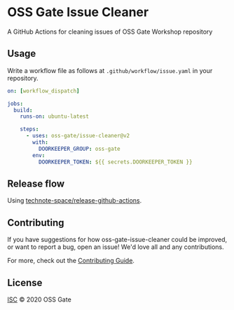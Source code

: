 # OSS Gate Issue Cleaner

A GitHub Actions for cleaning issues of OSS Gate Workshop repository

## Usage

Write a workflow file as follows at `.github/workflow/issue.yaml` in your repository.

```yaml
on: [workflow_dispatch]

jobs:
  build:
    runs-on: ubuntu-latest

    steps:
      - uses: oss-gate/issue-cleaner@v2
        with:
          DOORKEEPER_GROUP: oss-gate
        env:
          DOORKEEPER_TOKEN: ${{ secrets.DOORKEEPER_TOKEN }}
```

## Release flow

Using [technote-space/release-github-actions](https://github.com/technote-space/release-github-actions).

## Contributing

If you have suggestions for how oss-gate-issue-cleaner could be improved, or want to report a bug, open an issue! We'd love all and any contributions.

For more, check out the [Contributing Guide](CONTRIBUTING.md).

## License

[ISC](LICENSE) © 2020 OSS Gate
